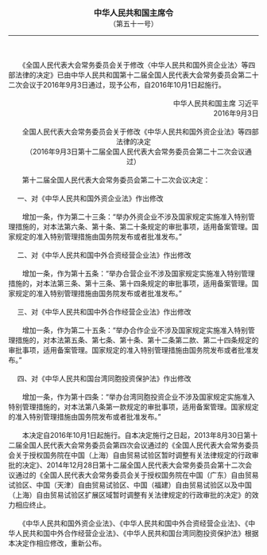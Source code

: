 <div id="div_content"><font color="#760026"></font> <p align="center"><b><font style="font-size:16px;" class="MTitle">中华人民共和国主席令<br></font></b><font style="font-size:14px;">
（第五十一号）</font></p><hr color="red"><br>
<br>
　　《全国人民代表大会常务委员会关于修改〈中华人民共和国外资企业法〉等四部法律的决定》已由中华人民共和国第十二届全国人民代表大会常务委员会第二十二次会议于2016年9月3日通过，现予公布，自2016年10月1日起施行。<br>
<br>
<div align="right">　　中华人民共和国主席 习近平<br>
　　2016年9月3日<br>
</div><br>
<div align="center">　　全国人民代表大会常务委员会关于修改《中华人民共和国外资企业法》等四部法律的决定<br>
　　（2016年9月3日第十二届全国人民代表大会常务委员会第二十二次会议通过）<br>
</div><br>
　　第十二届全国人民代表大会常务委员会第二十二次会议决定：<br>
<br>
<font class="TiaoNoA">　 一、</font>对《中华人民共和国外资企业法》作出修改<br>
<br>
　　增加一条，作为第二十三条：“举办外资企业不涉及国家规定实施准入特别管理措施的，对本法第六条、第十条、第二十条规定的审批事项，适用备案管理。国家规定的准入特别管理措施由国务院发布或者批准发布。”<br>
<br><font class="TiaoNoA">　 二、</font>对《中华人民共和国中外合资经营企业法》作出修改<br>
<br>
　　增加一条，作为第十五条：“举办合营企业不涉及国家规定实施准入特别管理措施的，对本法第三条、第十三条、第十四条规定的审批事项，适用备案管理。国家规定的准入特别管理措施由国务院发布或者批准发布。”<br>
<br><font class="TiaoNoA">　 三、</font>对《中华人民共和国中外合作经营企业法》作出修改<br>
<br>
　　增加一条，作为第二十五条：“举办合作企业不涉及国家规定实施准入特别管理措施的，对本法第五条、第七条、第十条、第十二条第二款、第二十四条规定的审批事项，适用备案管理。国家规定的准入特别管理措施由国务院发布或者批准发布。”<br>
<br><font class="TiaoNoA">　 四、</font>对《中华人民共和国台湾同胞投资保护法》作出修改<br>
<br>
　　增加一条，作为第十四条：“举办台湾同胞投资企业不涉及国家规定实施准入特别管理措施的，对本法第八条第一款规定的审批事项，适用备案管理。国家规定的准入特别管理措施由国务院发布或者批准发布。”<br>
<br>
　　本决定自2016年10月1日起施行。自本决定施行之日起，2013年8月30日第十二届全国人民代表大会常务委员会第四次会议通过的《全国人民代表大会常务委员会关于授权国务院在中国（上海）自由贸易试验区暂时调整有关法律规定的行政审批的决定》、2014年12月28日第十二届全国人民代表大会常务委员会第十二次会议通过的《全国人民代表大会常务委员会关于授权国务院在中国（广东）自由贸易试验区、中国（天津）自由贸易试验区、中国（福建）自由贸易试验区以及中国（上海）自由贸易试验区扩展区域暂时调整有关法律规定的行政审批的决定》的效力相应终止。<br>
<br>
　　《中华人民共和国外资企业法》、《中华人民共和国中外合资经营企业法》、《中华人民共和国中外合作经营企业法》、《中华人民共和国台湾同胞投资保护法》根据本决定作相应修改，重新公布。<br>
<div align="center"><br>
<br>
</div><br>
<br><br>
</div>